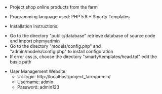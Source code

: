 * Project shop online products from the farm
* Programming language used: PHP 5.6 + Smarty Templates

* Installation Instructions:
 + Go to the directory "public/database" retrieve database of source code and import phpmyadmin
 + Go to the directory "models/config.php" and "admin/models/config.php" to install configuration
 + If error css js, choose the directory "smarty/templates/head.tpl" edit the basic path

* User Management Website: 
    + Url login: http://localhost/project_farm/admin/
    + Username: admin
    + Password: admin123